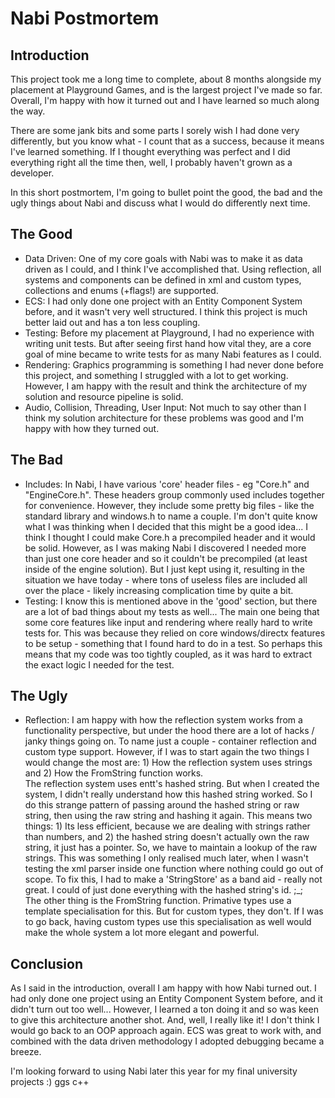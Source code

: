 # Nabi Postmortem
Introduction
-
This project took me a long time to complete, about 8 months alongside my placement at Playground Games, and is the largest project I've made so far. Overall, I'm happy with how it turned out and I have learned so much along the way. 

There are some jank bits and some parts I sorely wish I had done very differently, but you know what - I count that as a success, because it means I've learned something. If I thought everything was perfect and I did everything right all the time then, well, I probably haven't grown as a developer.

In this short postmortem, I'm going to bullet point the good, the bad and the ugly things about Nabi and discuss what I would do differently next time.

The Good
- 
- Data Driven: One of my core goals with Nabi was to make it as data driven as I could, and I think I've accomplished that. Using reflection, all systems and components can be defined in xml and custom types, collections and enums (+flags!) are supported.
- ECS: I had only done one project with an Entity Component System before, and it wasn't very well structured. I think this project is much better laid out and has a ton less coupling. 
- Testing: Before my placement at Playground, I had no experience with writing unit tests. But after seeing first hand how vital they, are a core goal of mine became to write tests for as many Nabi features as I could. 
- Rendering: Graphics programming is something I had never done before this project, and something I struggled with a lot to get working. However, I am happy with the result and think the architecture of my solution and resource pipeline is solid.
- Audio, Collision, Threading, User Input: Not much to say other than I think my solution architecture for these problems was good and I'm happy with how they turned out.

The Bad
- 
- Includes: In Nabi, I have various 'core' header files - eg "Core.h" and "EngineCore.h". These headers group commonly used includes together for convenience. However, they include some pretty big files - like the standard library and windows.h to name a couple. I'm don't quite know what I was thinking when I decided that this might be a good idea... I think I thought I could make Core.h a precompiled header and it would be solid. However, as I was making Nabi I discovered I needed more than just one core header and so it couldn't be precompiled (at least inside of the engine solution). But I just kept using it, resulting in the situation we have today - where tons of useless files are included all over the place - likely increasing complication time by quite a bit.
- Testing: I know this is mentioned above in the 'good' section, but there are a lot of bad things about my tests as well... The main one being that some core features like input and rendering where really hard to write tests for. This was because they relied on core windows/directx features to be setup - something that I found hard to do in a test. So perhaps this means that my code was too tightly coupled, as it was hard to extract the exact logic I needed for the test. 

The Ugly
- 
- Reflection: I am happy with how the reflection system works from a functionality perspective, but under the hood there are a lot of hacks / janky things going on. To name just a couple - container reflection and custom type support. However, if I was to start again the two things I would change the most are: 1) How the reflection system uses strings and 2) How the FromString function works. <br>
The reflection system uses entt's hashed string. But when I created the system, I didn't really understand how this hashed string worked. So I do this strange pattern of passing around the hashed string or raw string, then using the raw string and hashing it again. This means two things: 1) Its less efficient, because we are dealing with strings rather than numbers, and 2) the hashed string doesn't actually own the raw string, it just has a pointer. So, we have to maintain a lookup of the raw strings. This was something I only realised much later, when I wasn't testing the xml parser inside one function where nothing could go out of scope. To fix this, I had to make a 'StringStore' as a band aid - really not great. I could of just done everything with the hashed string's id. ;_; <br>
The other thing is the FromString function. Primative types use a template specialisation for this. But for custom types, they don't. If I was to go back, having custom types use this specialisation as well would make the whole system a lot more elegant and powerful. 

Conclusion 
- 
As I said in the introduction, overall I am happy with how Nabi turned out. I had only done one project using an Entity Component System before, and it didn't turn out too well... However, I learned a ton doing it and so was keen to give this architecture another shot. And, well, I really like it! I don't think I would go back to an OOP approach again. ECS was great to work with, and combined with the data driven methodology I adopted debugging became a breeze. 

I'm looking forward to using Nabi later this year for my final university projects :) ggs c++